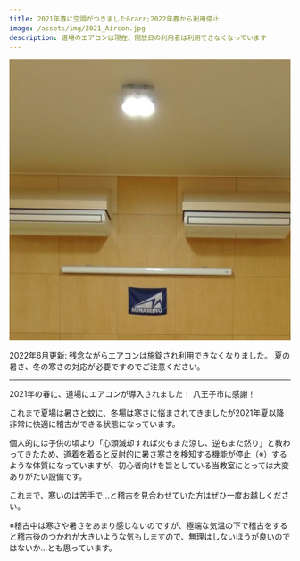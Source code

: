 ```yaml
---
title: 2021年春に空調がつきました&rarr;2022年春から利用停止
image: /assets/img/2021_Aircon.jpg
description: 道場のエアコンは現在、開放日の利用者は利用できなくなっています
---
```


![center](/assets/img/2021_Aircon.jpg)

2022年6月更新: 残念ながらエアコンは施錠され利用できなくなりました。
夏の暑さ、冬の寒さの対応が必要ですのでご注意ください。

---

2021年の春に、道場にエアコンが導入されました！
八王子市に感謝！

これまで夏場は暑さと蚊に、冬場は寒さに悩まされてきましたが2021年夏以降非常に快適に稽古ができる状態になっています。

個人的には子供の頃より「心頭滅却すれば火もまた涼し、逆もまた然り」と教わってきたため、道着を着ると反射的に暑さ寒さを検知する機能が停止（※）するような体質になっていますが、初心者向けを旨としている当教室にとっては大変ありがたい設備です。

これまで、寒いのは苦手で…と稽古を見合わせていた方はぜひ一度お越しください。

※稽古中は寒さや暑さをあまり感じないのですが、極端な気温の下で稽古をすると稽古後のつかれが大きいような気もしますので、無理はしないほうが良いのではないか…とも思っています。
